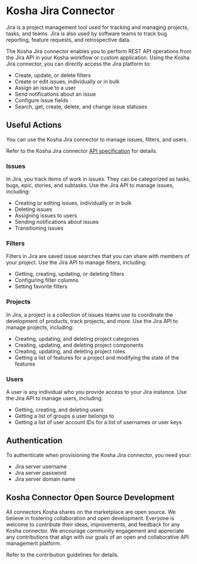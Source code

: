 # Kosha Jira Connector

Jira is a project management tool used for tracking and managing projects, tasks, and teams. Jira is also used by software teams to track bug reporting, feature requests, and retrospective data.   

The Kosha Jira connector enables you to perform REST API operations from the Jira API in your Kosha workflow or custom application. Using the Kosha Jira connector, you can directly access the Jira platform to:

* Create, update, or delete filters
* Create or edit issues, individually or in bulk
* Assign an issue to a user 
* Send notifications about an issue
* Configure issue fields
* Search, get, create, delete, and change issue statuses

## Useful Actions

You can use the Kosha Jira connector to manage issues, filters, and users. 

Refer to the Kosha Jira connector [API specification](openapi.json) for details. 

### Issues

In Jira, you track items of work in issues. They can be categorized as tasks, bugs, epic, stories, and subtasks. Use the Jira API to 
manage issues, including:

* Creating or editing issues, individually or in bulk
* Deleting issues
* Assigning issues to users
* Sending notifications about issues
* Transitioning issues

### Filters

Filters in Jira are saved issue searches that you can share with members of your project. Use the Jira API to manage filters, including:

* Getting, creating, updating, or deleting filters
* Configuring filter columns
* Setting favorite filters

### Projects

In Jira, a project is a collection of issues teams use to coordinate the development of products, track projects, and more. Use the Jira API to manage projects, including:

* Creating, updating, and deleting project categories
* Creating, updating, and deleting project components
* Creating, updating, and deleting project roles
* Getting a list of features for a project and modifying the state of the features

### Users

A user is any individual who you provide access to your Jira instance.  Use the Jira API to manage users, including:

* Getting, creating, and deleting users 
* Getting a list of groups a user belongs to
* Getting a list of user account IDs for a list of usernames or user keys

## Authentication

To authenticate when provisioning the Kosha Jira connector, you need your:

* Jira server username
* Jira server password
* Jira server domain name

## Kosha Connector Open Source Development

All connectors Kosha shares on the marketplace are open source. We believe in fostering collaboration and open development. Everyone is welcome to contribute their ideas, improvements, and feedback for any Kosha connector. We encourage community engagement and appreciate any contributions that align with our goals of an open and collaborative API management platform.

Refer to the contribution guidelines for details.

